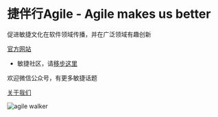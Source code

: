 # 捷伴行Agile - Agile makes us better
促进敏捷文化在软件领域传播，并在广泛领域有趣创新

[官方网站](https://www.agilewalker.com/)

- 敏捷社区，请[移步这里](https://www.agilewalker.com/)

欢迎微信公众号，有更多敏捷话题

[关于我们](https://w.url.cn/s/AYZWI9D)

![agile walker](https://www.agilewalker.com/wp-content/uploads/2020/05/QR_Code_agilewalker.png)

